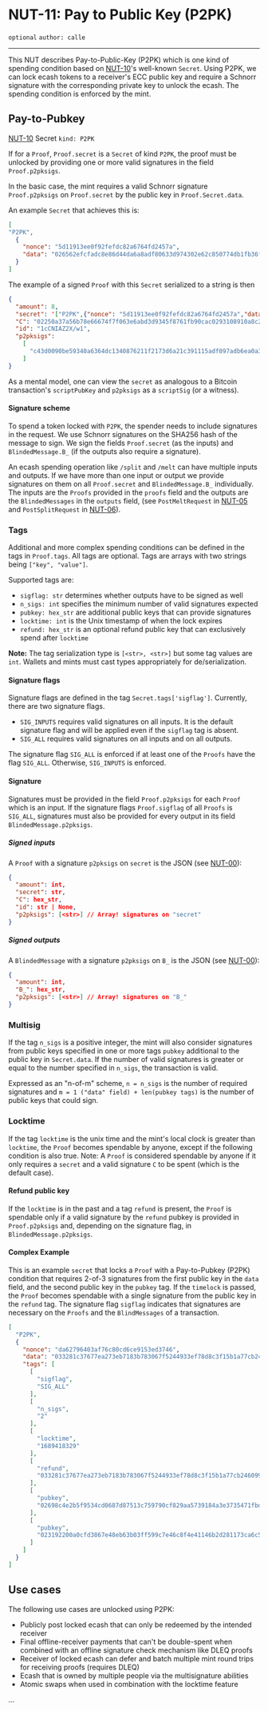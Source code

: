 NUT-11: Pay to Public Key (P2PK)
==========================

`optional` `author: calle`

---

This NUT describes Pay-to-Public-Key (P2PK) which is one kind of spending condition based on [NUT-10][10]'s well-known `Secret`. Using P2PK, we can lock ecash tokens to a receiver's ECC public key and require a Schnorr signature with the corresponding private key to unlock the ecash. The spending condition is enforced by the mint.

## Pay-to-Pubkey

[NUT-10][10] Secret `kind: P2PK`

If for a `Proof`, `Proof.secret` is a `Secret` of kind `P2PK`, the proof must be unlocked by providing one or more valid signatures in the field `Proof.p2pksigs`. 

In the basic case, the mint requires a valid Schnorr signature `Proof.p2pksigs` on `Proof.secret` by the public key in `Proof.Secret.data`. 

An example `Secret` that achieves this is:
```json
[
"P2PK", 
  {
    "nonce": "5d11913ee0f92fefdc82a6764fd2457a",
    "data": "026562efcfadc8e86d44da6a8adf80633d974302e62c850774db1fb36ff4cc7198",
  }
]
```

The example of a signed `Proof` with this `Secret` serialized to a string is then 

```json
{
  "amount": 8, 
  "secret": '["P2PK",{"nonce": "5d11913ee0f92fefdc82a6764fd2457a","data": "026562efcfadc8e86d44da6a8adf80633d974302e62c850774db1fb36ff4cc7198",}]',
  "C": "02250a37a56b78e66674f7f063e6abd3d9345f8761fb90cac0293108910a8c27a3",
  "id": "1cCNIAZ2X/w1",
  "p2pksigs":
    [
      "c43d0090be59340a6364dc1340876211f2173d6a21c391115adf097adb6ea0a3ddbe7fd81b4677281decc77be09c0359faa77416025130e487f8b9169eb0c609"
    ]
}
```

As a mental model, one can view the `secret` as analogous to a Bitcoin transaction's `scriptPubKey` and `p2pksigs` as a `scriptSig` (or a witness).

#### Signature scheme

To spend a token locked with `P2PK`, the spender needs to include signatures in the request. We use Schnorr signatures on the SHA256 hash of the message to sign. We sign the fields `Proof.secret` (as the inputs) and `BlindedMessage.B_` (if the outputs also require a signature).

An ecash spending operation like `/split` and `/melt` can have multiple inputs and outputs. If we have more than one input or output we provide signatures on them on all `Proof.secret` and `BlindedMessage.B_` individually. The inputs are the `Proofs` provided in the `proofs` field and the outputs are the `BlindedMessages` in the `outputs` field, (see `PostMeltRequest` in [NUT-05][05] and `PostSplitRequest` in [NUT-06][06]). 

### Tags
Additional and more complex spending conditions can be defined in the tags in `Proof.tags`. All tags are optional. Tags are arrays with two strings being `["key", "value"]`.

Supported tags are:

- `sigflag: str` determines whether outputs have to be signed as well
- `n_sigs: int` specifies the minimum number of valid signatures expected
- `pubkey: hex_str` are additional public keys that can provide signatures
- `locktime: int` is the Unix timestamp of when the lock expires
- `refund: hex_str` is an optional refund public key that can exclusively spend after `locktime`

**Note:** The tag serialization type is `[<str>, <str>]` but some tag values are `int`. Wallets and mints must cast types appropriately for de/serialization.

#### Signature flags
Signature flags are defined in the tag `Secret.tags['sigflag']`. Currently, there are two signature flags.


- `SIG_INPUTS` requires valid signatures on all inputs. It is the default signature flag and will be applied even if the `sigflag` tag is absent.
- `SIG_ALL` requires valid signatures on all inputs and on all outputs.

The signature flag `SIG_ALL` is enforced if at least one of the `Proofs` have the flag `SIG_ALL`. Otherwise, `SIG_INPUTS` is enforced.

#### Signature

Signatures must be provided in the field `Proof.p2pksigs` for each `Proof` which is an input. If the signature flags `Proof.sigflag` of all `Proofs` is `SIG_ALL`, signatures must also be provided for every output in its field `BlindedMessage.p2pksigs`.

##### Signed inputs
A `Proof` with a signature `p2pksigs` on `secret` is the JSON (see [NUT-00][00]):
```json
{
  "amount": int, 
  "secret": str,
  "C": hex_str,
  "id": str | None,
  "p2pksigs": [<str>] // Array! signatures on "secret"
}
```

##### Signed outputs
A `BlindedMessage` with a signature `p2pksigs` on `B_` is the JSON (see [NUT-00][00]):

```json
{
  "amount": int,
  "B_": hex_str,
  "p2pksigs": [<str>] // Array! signatures on "B_"
}
```

### Multisig
If the tag `n_sigs` is a positive integer, the mint will also consider signatures from public keys specified in one or more tags `pubkey` additional to the public key in `Secret.data`. If the number of valid signatures is greater or equal to the number specified in `n_sigs`, the transaction is valid.

Expressed as an "n-of-m" scheme, `n = n_sigs` is the number of required signatures and `m = 1 ("data" field) + len(pubkey tags)` is the number of public keys that could sign.

### Locktime
If the tag `locktime` is the unix time and the mint's local clock is greater than `locktime`, the `Proof` becomes spendable by anyone, except if the following condition is also true. Note: A `Proof` is considered spendable by anyone if it only requires a `secret` and a valid signature `C` to be spent (which is the default case).

#### Refund public key
If the `locktime` is in the past and a tag `refund` is present, the `Proof` is spendable only if a valid signature by the `refund` pubkey is provided in `Proof.p2pksigs` and, depending on the signature flag, in `BlindedMessage.p2pksigs`.

#### Complex Example

This is an example `secret` that locks a `Proof` with a Pay-to-Pubkey (P2PK) condition that requires 2-of-3 signatures from the first public key in the `data` field, and the second public key in the `pubkey` tag. If the `timelock` is passed, the `Proof` becomes spendable with a single signature from the public key in the `refund` tag. The signature flag `sigflag` indicates that signatures are necessary on the `Proofs` and the `BlindMessages` of a transaction.

```json
[
  "P2PK",
  {
    "nonce": "da62796403af76c80cd6ce9153ed3746",
    "data": "033281c37677ea273eb7183b783067f5244933ef78d8c3f15b1a77cb246099c26e",
    "tags": [
      [
        "sigflag",
        "SIG_ALL"
      ], 
      [
        "n_sigs",
        "2"
      ], 
      [
        "locktime",
        "1689418329"
      ],                   
      [
        "refund",
        "033281c37677ea273eb7183b783067f5244933ef78d8c3f15b1a77cb246099c26e"
      ],      
      [
        "pubkey",
        "02698c4e2b5f9534cd0687d87513c759790cf829aa5739184a3e3735471fbda904"
      ],
      [
        "pubkey",
        "023192200a0cfd3867e48eb63b03ff599c7e46c8f4e41146b2d281173ca6c50c54"
      ]      
    ]
  }
]
```

## Use cases

The following use cases are unlocked using P2PK:
- Publicly post locked ecash that can only be redeemed by the intended receiver
- Final offline-receiver payments that can't be double-spent when combined with an offline signature check mechanism like DLEQ proofs
- Receiver of locked ecash can defer and batch multiple mint round trips for receiving proofs (requires DLEQ)
- Ecash that is owned by multiple people via the multisignature abilities
- Atomic swaps when used in combination with the locktime feature

...

[00]: 00.md
[01]: 01.md
[02]: 02.md
[03]: 03.md
[04]: 04.md
[05]: 05.md
[06]: 06.md
[07]: 07.md
[08]: 08.md
[09]: 09.md
[10]: 10.md
[11]: 11.md
[12]: 12.md
[13]: 13.md
[14]: 14.md
[15]: 15.md
[16]: 16.md
[17]: 17.md
[18]: 18.md
[19]: 19.md
[20]: 20.md